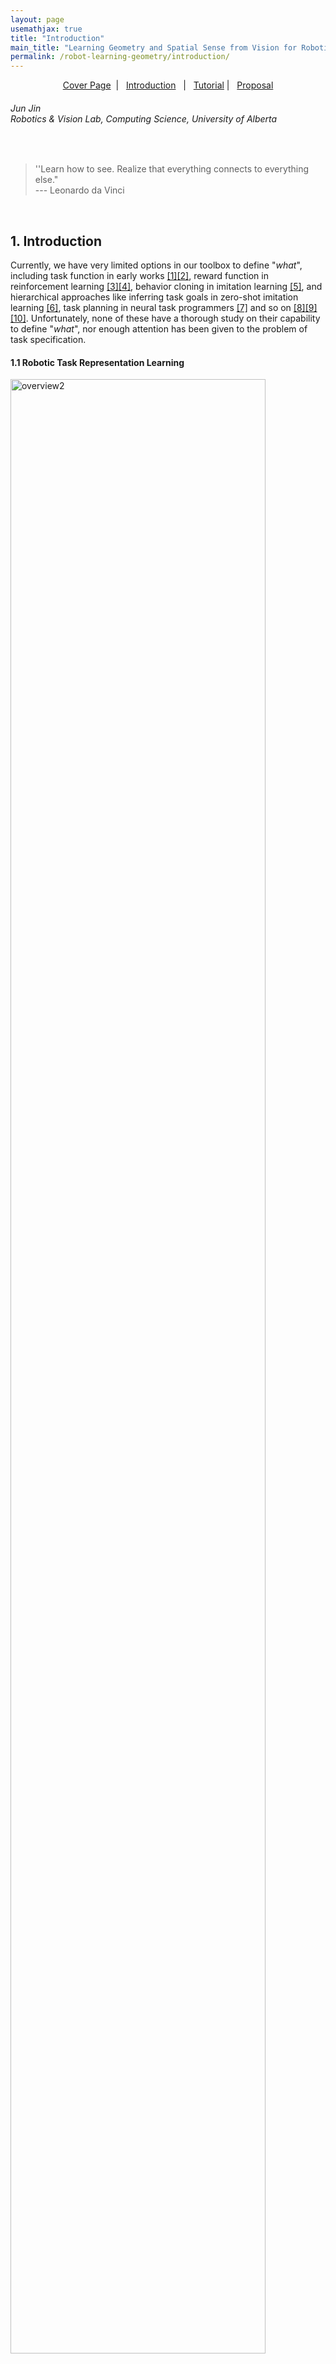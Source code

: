 ```yaml
---
layout: page
usemathjax: true
title: "Introduction"
main_title: "Learning Geometry and Spatial Sense from Vision for Robotic Manipulation"
permalink: /robot-learning-geometry/introduction/
---
```

<div style="text-align:center;">
<a href="{{ BASE_PATH }}/robot-learning-geometry/" >Cover Page</a> &nbsp;| &nbsp;  <a class="active_href" href="{{ BASE_PATH }}/robot-learning-geometry/introduction/">Introduction</a> &nbsp; | &nbsp;  <a href="{{ BASE_PATH }}/robot-learning-geometry/tutorial">Tutorial</a>&nbsp;| &nbsp;  <a href="{{ BASE_PATH }}/robot-learning-geometry/proposal">Proposal</a>
</div>
<h6 class='page-author'>Jun Jin <br/> Robotics & Vision Lab, Computing Science, University of Alberta</h6>


<br>

> ''Learn how to see. Realize that everything connects to everything else." <br> --- Leonardo da Vinci

<br>

## 1. Introduction

Currently, we have very limited options in our toolbox to define "_what_", 
including task function in early works [[1]](#c1)[[2]](#c2), reward function in reinforcement learning [[3]](#c3)[[4]](#c4), 
behavior cloning in imitation learning [[5]](#c5), 
and hierarchical approaches like inferring task goals in zero-shot imitation learning [[6]](#c6), task planning in
neural task programmers [[7]](#c7) and so on [[8]](#c8)[[9]](#c9)[[10]](#c10). 
Unfortunately, none of these have a thorough study on their capability to define "_what_", 
nor enough attention has been given to the problem of task specification.

#### __1.1 Robotic Task Representation Learning__

<img src= "{{ BASE_PATH }}/assets/images/overview2.png" alt="overview2" class="center" style="width:90%;"/>

The goal of the research presented is to use structured priors and representation learning to encode _what_ is a task, 
with which a task can be generally parameterized, monitored and controlled. 
This problem, which we call __robotic task representation learning__ that involves studying 
- (1) What structured priors should be introduced to represent a task that enables general task specification.
- (2) How a task-relevant representation should be structured
and learned from raw image inputs.
- (3) How such representation enables easier controller design, provides task monitoring. 
- (4) How representational invariance further enables generalizable robot learning across different environments and categorical objects.

For example, by introducing a geometry structured task prior, 
a screwing task's representation encoding $$Z_{t}$$ stays consistent regardless of types of screw driver or screws since the task can be invariantly 
defined as a relationship between tooltip and the screw top.


<img src= "{{ BASE_PATH }}/assets/images/human_task_specification.png" alt="human_task_specification" class="center"/>

Human empirically has a good sense of "what is the task", as studied in observational learning[[11]](#c11) in psychology, 
the rapid grasp of task concept by simply watching adults or peers during a human infant's cognitive developmental process is astonishing. 
Generally, there are two types of structures for task specification used by humans: 
- (1) A semantic structure that conceptually describes how a task should be organized, for example a recipe defines how to make a pizza. 
- (2) A geometric structure that solidly defines spatial information of a task, for example a tenon assembly task without any nails. 

Similarly, the above two structures are applied in robotic research. The semantic approach is intensively studied in ontology and affordance based methods[[11]](#c11) which describe a task in a tree of 
graph structure based on objects,  attributes and their functionalities. 
However, the mapping from semantic task concepts to robot actions without hand-engineered motion primitives remains challenging. 
The geometric approach[[12]](#c12)[[13]](#c13)[[14]](#c14)[[15]](#c15), as a comparison, defines a task by object spatial relationships, geometric constraints 
(point-coincidence, line-parallel, etc.) and their chaining to construct more complex tasks[[16]](#c16). 
Besides the advantage of task interpretability, it provides a way to monitor task execution and relates directly to 
robot control as studied in visual servoing[[17]](#c17). However, this approach is __rarely studied__.


#### __1.2 Making Sense of Vision by Visual Feature Connections__

<img src= "{{ BASE_PATH }}/assets/images/chapter_1_intro.png" alt="chapter_1_intro" class="center"/>

Using geometry and spatial sense to define a manipulation task, is essentially using a 
predefined structure to make connections between objects and geometric features (object parts), 
in order to make sense of what has been seen. The above figure shows 17 examples of how 
geometry and spatial sense applies in various manipulation, gaming, autonomous driving 
and collision avoidance tasks. 


__The theme of this research__ is to introduce geometry and spatial sense as a structured task representation in robot learning, for the purpose of improving 
state-of-art robotic task specification capabilities.

## 2 Task Specification by Geometric Constraints

<div>
<img src= "{{ BASE_PATH }}/assets/images/chapter2_real_examples.png" alt="chapter2_real_examples" class="center" style="width:50%;"/> 
<h5 style="font-weight:bold;text-align:center;">Tasks defined using geometric constraints[[15]](#c15).</h5>
</div>

In robotics, representing a task using connection between geometric features/primitives was firstly studied in 
visual servoing[[17]](#c17), where the connection is structured using geometric constraints. Research started with two-point 
coincidence and soon expanded to point-to-line, line-to-line, more geometric features (planes, conics, cylinars)[[12]](#c12) and 
hierarchical structure linking[[16]](#c16) of the geometric constraints. Visual servoing, formed as a closed loop feedback control, 
maps _what_ defined by observed geometric constraints to robot actions since the geometric loss signal directly links to 
camera/robot motion, which is referred as the __virtual linkage__. Introducing geometry and spatial sense as a relational 
inductive bias in robot learning can encode the spatial characteristics of a task. 

<img src= "{{ BASE_PATH }}/assets/images/chapter2_basis.png" alt="chapter2_basis" class="center"/> 
 
However, in conventional visual servoing, specifying a task is manually done by selecting visual features and their relationships, 
and by long-term trackers of each visual feature. There is no learnable structure as of task definition encoding. 
Revisiting the nature of visual servoing, we have the following observation:
<br>

> ''Using such features enables to realize a large variety of robotic tasks. ... In fact, it can be shown that such an ability relies on the knowledge of the spatio-temporal behavior of a visual data with respect to camera motion." <br> --- Chaumette, F. [[12]](#c12)

<br>
, which means all the matters is the spatio-temporal behavior that relates visual observations, task definitions and camera motion in
a unifying way. From a task function perspective, the above observation indicates all that matters is the spatio-temporal structure of the 
associated task function. Such __spatio-temporal structure should be consistently retrieved__ from observed images for the purpose of continuous 
control. The common failures (either lost-tracking or feature outside camera's field of view) of conventional visual servoing can be explained 
by the violations of such consistency. 

We propose to directly learn such spatio-temporal structure of the associated task function. Moreover, since the spatial part of such behavior 
can directly link to camera motions using either virtual linkage as described above or model based learning methods as described in Chapter 2, 
studying how the spatial part relates to the task definition becomes the dominant problem, which we format using __robotic task representation learning__ as learning a 
__task encoder__ that consistently retrieves a __task encoding__ from an observed image given geometry and spatial sense as the __structured priors__.

Intuitively, there are three learning paradigms can be used to learn such task encoding: 

- (1) A supervised learning approach using human annotated samples, but requires intimidating word load for each task which is not practical.
- (2) An reinforcement learning (RL) approach using reward as task definition and geometry as inductive bias in the state representation, but requires numerous robot environment interactions which is not practical either.
- (3) An unsupervised learning approach using 3rd-view human demonstration video performing the task, but requires unsupervised clues to relate the structured task encoding to task definition.

 <img src= "{{ BASE_PATH }}/assets/images/Our_approach.png" alt="Our_approach" class="center" style="width: 90%;"/>

 In this research, we propose a series of unsupervised learning methods to directly learn this task encoding from 3rd view human demonstration videos. Through examples of various manipulation tasks, we prove introducing geometry structure in robot learning will largely reduce needed human demonstrations, improve learning efficiency, demonstrate better generalization performance.




## References
<a id="c1">[1]</a> 
Samson, Claude, Bernard Espiau, and Michel Le Borgne. Robot control: the task function approach. Oxford University Press, Inc., 1991.

<a id="c2">[2]</a> 
Samson, C., and B. Espiau. "Application of the task-function approach to sensor-based control of robot manipulators." IFAC Proceedings Volumes 23.8 (1990): 269-274.

<a id="c3">[3]</a>
Sutton, Richard S., and Andrew G. Barto. Reinforcement learning: An introduction. MIT press, 2018.


<a id="c4">[4]</a>
Levine, Sergey, et al. "End-to-end training of deep visuomotor policies." The Journal of Machine Learning Research 17.1 (2016): 1334-1373.


<a id="c5">[5]</a>
Argall, Brenna D., et al. "A survey of robot learning from demonstration." Robotics and autonomous systems 57.5 (2009): 469-483.


<a id="c6">[6]</a>
Pathak, Deepak, et al. "Zero-shot visual imitation." Proceedings of the IEEE conference on computer vision and pattern recognition workshops. 2018.


<a id="c7">[7]</a>
Xu, Danfei, et al. "Neural task programming: Learning to generalize across hierarchical tasks." 2018 IEEE International Conference on Robotics and Automation (ICRA). IEEE, 2018.

<a id="c8">[8]</a>
Yang, Yezhou, et al. "Robot learning manipulation action plans by" watching" unconstrained videos from the world wide web." Proceedings of the AAAI Conference on Artificial Intelligence. Vol. 29. No. 1. 2015.


<a id="c9">[9]</a>
Xiong, Caiming, et al. "Robot learning with a spatial, temporal, and causal and-or graph." 2016 IEEE International Conference on Robotics and Automation (ICRA). IEEE, 2016.


<a id="c10">[10]</a>
Sieb, Maximilian, et al. "Graph-structured visual imitation." Conference on Robot Learning. PMLR, 2020.


<a id="c11">[11]</a>
Burke, Christopher J., et al. "Neural mechanisms of observational learning." Proceedings of the National Academy of Sciences 107.32 (2010): 14431-14436.


<a id="c12">[12]</a>
Chaumette, François. "Visual servoing using image features defined upon geometrical primitives." Proceedings of 1994 33rd IEEE Conference on Decision and Control. Vol. 4. IEEE, 1994.

<a id="c13">[13]</a>
Dodds, Zachary, et al. "Task specification and monitoring for uncalibrated hand/eye coordination." Proceedings 1999 IEEE International Conference on Robotics and Automation (Cat. No. 99CH36288C). Vol. 2. IEEE, 1999.

<a id="c14">[14]</a>
Hager, Gregory D., and Zachary Dodds. "On specifying and performing visual tasks with qualitative object models." Proceedings 2000 ICRA. Millennium Conference. IEEE International Conference on Robotics and Automation. Symposia Proceedings (Cat. No. 00CH37065). Vol. 1. IEEE, 2000.

<a id="c15">[15]</a>
Hespanha, João Pedro, et al. "What tasks can be performed with an uncalibrated stereo vision system?." International Journal of Computer Vision 35.1 (1999): 65-85.

<a id="c16">[16]</a>
Dodds, Zachary, et al. "A hierarchical vision architecture for robotic manipulation tasks." International Conference on Computer Vision Systems. Springer, Berlin, Heidelberg, 1999.


<a id="c17">[17]</a>
Hutchinson, Seth, Gregory D. Hager, and Peter I. Corke. "A tutorial on visual servo control." IEEE transactions on robotics and automation 12.5 (1996): 651-670.
